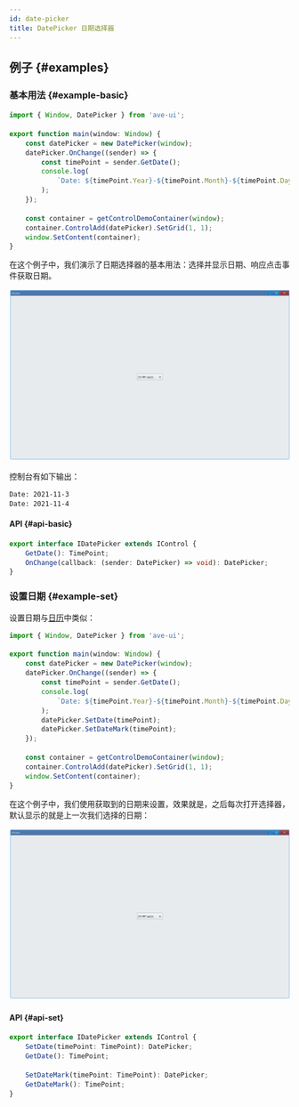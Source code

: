 ```yaml
---
id: date-picker
title: DatePicker 日期选择器
---
```


<!-- ## 简介 {#introduction}

TODO：以后添加对日期选择器的整体介绍。 -->

## 例子 {#examples}

### 基本用法 {#example-basic}

```ts {5-8}
import { Window, DatePicker } from 'ave-ui';

export function main(window: Window) {
    const datePicker = new DatePicker(window);
    datePicker.OnChange((sender) => {
        const timePoint = sender.GetDate();
        console.log(
            `Date: ${timePoint.Year}-${timePoint.Month}-${timePoint.Day}`,
        );
    });

    const container = getControlDemoContainer(window);
    container.ControlAdd(datePicker).SetGrid(1, 1);
    window.SetContent(container);
}
```

在这个例子中，我们演示了日期选择器的基本用法：选择并显示日期、响应点击事件获取日期。

![date picker basic](./assets/date-picker-basic.gif)

控制台有如下输出：

```bash
Date: 2021-11-3
Date: 2021-11-4
```

#### API {#api-basic}

```ts
export interface IDatePicker extends IControl {
    GetDate(): TimePoint;
    OnChange(callback: (sender: DatePicker) => void): DatePicker;
}
```

### 设置日期 {#example-set}

设置日期与[日历](./DatePicker#example-set)中类似：

```ts {8-9}
import { Window, DatePicker } from 'ave-ui';

export function main(window: Window) {
    const datePicker = new DatePicker(window);
    datePicker.OnChange((sender) => {
        const timePoint = sender.GetDate();
        console.log(
            `Date: ${timePoint.Year}-${timePoint.Month}-${timePoint.Day}`,
        );
        datePicker.SetDate(timePoint);
        datePicker.SetDateMark(timePoint);
    });

    const container = getControlDemoContainer(window);
    container.ControlAdd(datePicker).SetGrid(1, 1);
    window.SetContent(container);
}
```

在这个例子中，我们使用获取到的日期来设置，效果就是，之后每次打开选择器，默认显示的就是上一次我们选择的日期：

![date picker set](./assets/date-picker-set.gif)

#### API {#api-set}

```ts
export interface IDatePicker extends IControl {
    SetDate(timePoint: TimePoint): DatePicker;
    GetDate(): TimePoint;

    SetDateMark(timePoint: TimePoint): DatePicker;
    GetDateMark(): TimePoint;
}
```

